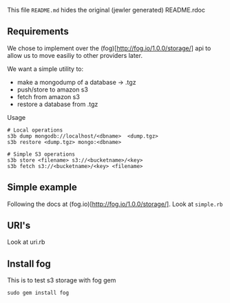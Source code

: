 This file `README.md` hides the original (jewler generated) README.rdoc

## Requirements
We chose to implement over the (fog)[http://fog.io/1.0.0/storage/] api to allow us to
move easiliy to other providers later.

We want a simple utility to:

*   make a mongodump of a database -> .tgz
*   push/store to amazon s3
*   fetch from amazon s3
*   restore a database from .tgz

Usage

    # Local operations
    s3b dump mongodb://localhost/<dbname>  <dump.tgz>
    s3b restore <dump.tgz> mongo:<dbname>

    # Simple S3 operations
    s3b store <filename> s3://<bucketname>/<key>
    s3b fetch s3://<bucketname>/<key> <filename>
    
## Simple example
Following the docs at (fog.io)[http://fog.io/1.0.0/storage/].
Look at `simple.rb`

## URI's
Look at uri.rb

## Install fog
This is to test s3 storage with fog gem

    sudo gem install fog